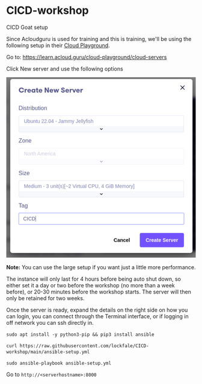 # CICD-workshop
CICD Goat setup


Since Acloudguru is used for training and this is training, we'll be using the following setup in their [Cloud Playground](https://learn.acloud.guru/cloud-playground/cloud-servers).

Go to: https://learn.acloud.guru/cloud-playground/cloud-servers

Click New server and use the following options

![Server setup](image.png)

**Note:** You can use the large setup if you want just a little more performance.

The instance will only last for 4 hours before being auto shut down, so either set it a day or two before the workshop (no more than a week before), or 20-30 minutes before the workshop starts. The server will then only be retained for two weeks.

Once the server is ready, expand the details on the right side on how you can login, you can connect through the Terminal interface, or if logging in off network you can ssh directly in.

```
sudo apt install -y python3-pip && pip3 install ansible
```

```
curl https://raw.githubusercontent.com/lockfale/CICD-workshop/main/ansible-setup.yml
```

```
sudo ansible-playbook ansible-setup.yml
```

Go to `http://<serverhostname>:8000`